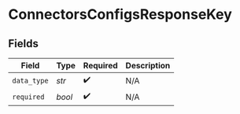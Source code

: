 # ConnectorsConfigsResponseKey


## Fields

| Field              | Type               | Required           | Description        |
| ------------------ | ------------------ | ------------------ | ------------------ |
| `data_type`        | *str*              | :heavy_check_mark: | N/A                |
| `required`         | *bool*             | :heavy_check_mark: | N/A                |